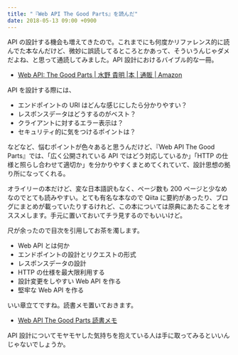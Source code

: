 ```yaml
---
title: "『Web API The Good Parts』を読んだ"
date: 2018-05-13 09:00 +0900
---
```


API の設計する機会も増えてきたので。これまでにも何度かリファレンス的に読んでた本なんだけど、微妙に誤読してるところとかあって、そういうんじゃダメだよね、と思って通読してみました。API 設計におけるバイブル的な一冊。

- [Web API: The Good Parts | 水野 貴明 |本 | 通販 | Amazon](https://www.amazon.co.jp/dp/4873116864)

API を設計する際には、

- エンドポイントの URI はどんな感じにしたら分かりやすい？
- レスポンスデータはどうするのがベスト？
- クライアントに対するエラー表示は？
- セキュリティ的に気をつけるポイントは？

などなど、悩むポイントが色々あると思うんだけど、『Web API The Good Parts』では、「広く公開されている API ではどう対応しているか」「HTTP の仕様と照らし合わせて適切か」を分かりやすくまとめてくれていて、設計思想の拠り所になってくれる。

オライリーの本だけど、変な日本語訳もなく、ページ数も 200 ページと少なめなのでとても読みやすい。とても有名な本なので Qiita に要約があったり、ブログにまとめが載っていたりするけれど、この本については原典にあたることをオススメします。手元に置いておいてチラ見するのでもいいけど。

尺が余ったので目次を引用してお茶を濁します。

- Web API とは何か
- エンドポイントの設計とリクエストの形式
- レスポンスデータの設計
- HTTP の仕様を最大限利用する
- 設計変更をしやすい Web API を作る
- 堅牢な Web API を作る

いい章立てですね。読書メモ置いておきます。

- [Web API The Good Parts 読書メモ](https://gist.github.com/gushernobindsme/45f848f3dba1b29a91c226b6298bcd1f)

API 設計についてモヤモヤした気持ちを抱えている人は手に取ってみるといいんじゃないでしょうか。  